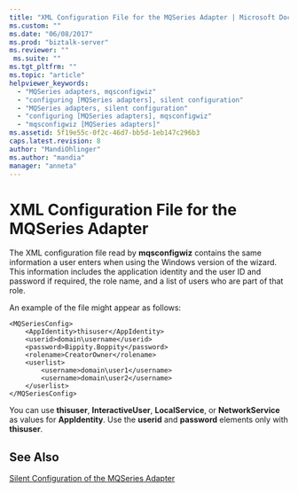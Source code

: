 ```yaml
---
title: "XML Configuration File for the MQSeries Adapter | Microsoft Docs"
ms.custom: ""
ms.date: "06/08/2017"
ms.prod: "biztalk-server"
ms.reviewer: ""
 ms.suite: ""
ms.tgt_pltfrm: ""
ms.topic: "article"
helpviewer_keywords: 
  - "MQSeries adapters, mqsconfigwiz"
  - "configuring [MQSeries adapters], silent configuration"
  - "MQSeries adapters, silent configuration"
  - "configuring [MQSeries adapters], mqsconfigwiz"
  - "mqsconfigwiz [MQSeries adapters]"
ms.assetid: 5f19e55c-0f2c-46d7-bb5d-1eb147c296b3
caps.latest.revision: 8
author: "MandiOhlinger"
ms.author: "mandia"
manager: "anneta"
---
```

# XML Configuration File for the MQSeries Adapter
The XML configuration file read by **mqsconfigwiz** contains the same information a user enters when using the Windows version of the wizard. This information includes the application identity and the user ID and password if required, the role name, and a list of users who are part of that role.  
  
 An example of the file might appear as follows:  
  
```  
<MQSeriesConfig>  
    <AppIdentity>thisuser</AppIdentity>  
    <userid>domain\username</userid>  
    <password>Bippity.Boppity</password>  
    <rolename>CreatorOwner</rolename>  
    <userlist>  
        <username>domain\user1</username>  
        <username>domain\user2</username>  
    </userlist>  
</MQSeriesConfig>  
```  
  
 You can use **thisuser**, **InteractiveUser**, **LocalService**, or **NetworkService** as values for **AppIdentity**. Use the **userid** and **password** elements only with **thisuser**.  
  
## See Also  
 [Silent Configuration of the MQSeries Adapter](../core/silent-configuration-of-the-mqseries-adapter.md)